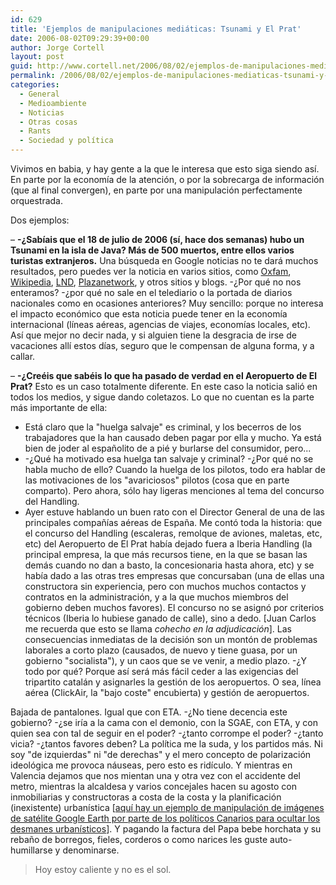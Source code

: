 ```yaml
---
id: 629
title: 'Ejemplos de manipulaciones mediáticas: Tsunami y El Prat'
date: 2006-08-02T09:29:39+00:00
author: Jorge Cortell
layout: post
guid: http://www.cortell.net/2006/08/02/ejemplos-de-manipulaciones-mediaticas-tsunami-y-el-prat/
permalink: /2006/08/02/ejemplos-de-manipulaciones-mediaticas-tsunami-y-el-prat/
categories:
  - General
  - Medioambiente
  - Noticias
  - Otras cosas
  - Rants
  - Sociedad y polí­tica
---
```

Vivimos en babia, y hay gente a la que le interesa que esto siga siendo así­. En parte por la economí­a de la atención, o por la sobrecarga de información (que al final convergen), en parte por una manipulación perfectamente orquestrada.

Dos ejemplos:

– **-¿Sabí­ais que el 18 de julio de 2006 (sí­, hace dos semanas) hubo un Tsunami en la isla de Java? Más de 500 muertos, entre ellos varios turistas extranjeros.** Una búsqueda en Google noticias no te dará muchos resultados, pero puedes ver la noticia en varios sitios, como <a target="_blank" title="Oxfam Tsunami" href="http://www.oxfam.org/es/news/2006/pr060720_tsunami_java">Oxfam</a>, <a target="_blank" title="Wikipedia" href="http://en.wikipedia.org/wiki/July_2006_Java_earthquake">Wikipedia</a>, <a target="_blank" title="LND" href="http://www.lndnoticias.com.ar/index.php?option=com_content&task=view&id=173&Itemid=39">LND</a>, <a target="_blank" title="Plazanetwork" href="http://www.plazanetwork.com/blog/1157/2006/07/19/son-ya-531-los-muertos-por-tsunami/">Plazanetwork</a>, y otros sitios y blogs. -¿Por qué no nos enteramos? -¿por qué no sale en el telediario o la portada de diarios nacionales como en ocasiones anteriores? Muy sencillo: porque no interesa el impacto económico que esta noticia puede tener en la economí­a internacional (lí­neas aéreas, agencias de viajes, economí­as locales, etc). Así­ que mejor no decir nada, y si alguien tiene la desgracia de irse de vacaciones allí­ estos dí­as, seguro que le compensan de alguna forma, y a callar.

– **-¿Creéis que sabéis lo que ha pasado de verdad en el Aeropuerto de El Prat?** Esto es un caso totalmente diferente. En este caso la noticia salió en todos los medios, y sigue dando coletazos. Lo que no cuentan es la parte más importante de ella:

  * Está claro que la "huelga salvaje" es criminal, y los becerros de los trabajadores que la han causado deben pagar por ella y mucho. Ya está bien de joder al españolito de a pié y burlarse del consumidor, pero...
  * -¿Qué ha motivado esa huelga tan salvaje y criminal? -¿Por qué no se habla mucho de ello? Cuando la huelga de los pilotos, todo era hablar de las motivaciones de los "avariciosos" pilotos (cosa que en parte comparto). Pero ahora, sólo hay ligeras menciones al tema del concurso del Handling.
  * Ayer estuve hablando un buen rato con el Director General de una de las principales compañí­as aéreas de España. Me contó toda la historia: que el concurso del Handling (escaleras, remolque de aviones, maletas, etc, etc) del Aeropuerto de El Prat habí­a dejado fuera a Iberia Handling (la principal empresa, la que más recursos tiene, en la que se basan las demás cuando no dan a basto, la concesionaria hasta ahora, etc) y se habí­a dado a las otras tres empresas que concursaban (una de ellas una constructora sin experiencia, pero con muchos muchos contactos y contratos en la administración, y a la que muchos miembros del gobierno deben muchos favores). El concurso no se asignó por criterios técnicos (Iberia lo hubiese ganado de calle), sino a dedo. [Juan Carlos me recuerda que esto se llama _cohecho en la adjudicación_]. Las consecuencias inmediatas de la decisión son un montón de problemas laborales a corto plazo (causados, de nuevo y tiene guasa, por un gobierno "socialista"), y un caos que se ve venir, a medio plazo. -¿Y todo por qué? Porque así­ será más fácil ceder a las exigencias del tripartito catalán y asignarles la gestión de los aeropuertos. O sea, lí­nea aérea (ClickAir, la "bajo coste" encubierta) y gestión de aeropuertos.

Bajada de pantalones. Igual que con ETA. -¿No tiene decencia este gobierno? -¿se irí­a a la cama con el demonio, con la SGAE, con ETA, y con quien sea con tal de seguir en el poder? -¿tanto corrompe el poder? -¿tanto vicia? -¿tantos favores deben? La polí­tica me la suda, y los partidos más. Ni soy "de izquierdas" ni "de derechas" y el mero concepto de polarización ideológica me provoca náuseas, pero esto es ridí­culo. Y mientras en Valencia dejamos que nos mientan una y otra vez con el accidente del metro, mientras la alcaldesa y varios concejales hacen su agosto con inmobiliarias y constructoras a costa de la costa y la planificación (inexistente) urbaní­stica [<a title="Gobierno canario oculta desmanes" target="_blank" href="http://www.kriptopolis.org/node/2652">aquí­ hay un ejemplo de manipulación de imágenes de satélite Google Earth por parte de los polí­ticos Canarios para ocultar los desmanes urbaní­sticos</a>]. Y pagando la factura del Papa bebe horchata y su rebaño de borregos, fieles, corderos o como narices les guste auto-humillarse y denominarse.

> Hoy estoy caliente y no es el sol.